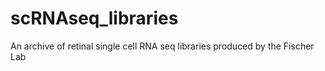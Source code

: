 # scRNAseq_libraries
An archive of retinal single cell RNA seq libraries produced by the Fischer Lab
